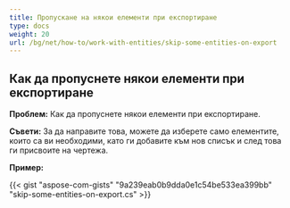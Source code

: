 ```yaml
---
title: Пропускане на някои елементи при експортиране
type: docs
weight: 20
url: /bg/net/how-to/work-with-entities/skip-some-entities-on-export
---
```


## **Как да пропуснете някои елементи при експортиране**

**Проблем:** Как да пропуснете някои елементи при експортиране.

**Съвети:** За да направите това, можете да изберете само елементите, които са ви необходими, като ги добавите към нов списък и след това ги присвоите на чертежа.

**Пример:**

{{< gist "aspose-com-gists" "9a239eab0b9dda0e1c54be533ea399bb" "skip-some-entities-on-export.cs" >}}
